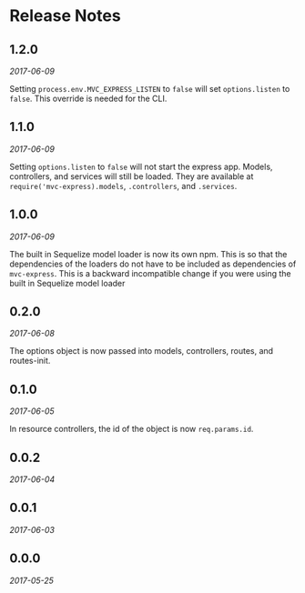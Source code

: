 # Release Notes

## 1.2.0
_2017-06-09_

Setting `process.env.MVC_EXPRESS_LISTEN` to `false` will set `options.listen` to `false`. This override is needed for the CLI.

## 1.1.0
_2017-06-09_

Setting `options.listen` to `false` will not start the express app. Models, controllers, and services will still be loaded.
They are available at `require('mvc-express).models`, `.controllers`, and `.services`.

## 1.0.0
_2017-06-09_

The built in Sequelize model loader is now its own npm. This is so that the dependencies of the loaders do not have to
be included as dependencies of `mvc-express`. This is a backward incompatible change if you were using the built in
Sequelize model loader

## 0.2.0
_2017-06-08_

The options object is now passed into models, controllers, routes, and routes-init.

## 0.1.0
_2017-06-05_

In resource controllers, the id of the object is now `req.params.id`.

## 0.0.2
_2017-06-04_

## 0.0.1
_2017-06-03_

## 0.0.0
_2017-05-25_